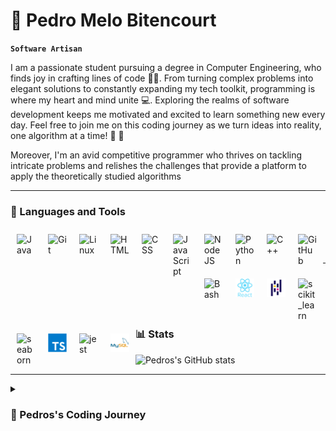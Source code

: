 # 🙌 Pedro Melo Bitencourt

**`Software Artisan`**


I am a passionate student pursuing a degree in Computer Engineering, who finds joy in crafting lines of code 🧑‍💻. From turning complex problems into elegant solutions to constantly expanding my tech toolkit, programming is where my heart and mind unite 💻. Exploring the realms of software development keeps me motivated and excited to learn something new every day. Feel free to join me on this coding journey as we turn ideas into reality, one algorithm at a time! 🌟 💪

Moreover, I'm an avid competitive programmer who thrives on tackling intricate problems and relishes the challenges that provide a platform to apply the theoretically studied algorithms

---

### 🧰 Languages and Tools
<img align="left" alt="Java" width="30px" style="padding:10px;" src="https://cdn.jsdelivr.net/gh/devicons/devicon/icons/java/java-original.svg"/>
<img align="left" alt="Git" width="30px" style="padding:10px;" src="https://cdn.jsdelivr.net/gh/devicons/devicon/icons/git/git-original.svg" />
<img align="left" alt="Linux" width="30px" style="padding:10px;" src="https://cdn.jsdelivr.net/gh/devicons/devicon/icons/linux/linux-original.svg" />
<img align="left" alt="HTML" width="30px" style="padding:10px;" src="https://cdn.jsdelivr.net/gh/devicons/devicon/icons/html5/html5-plain.svg" />
<img align="left" alt="CSS" width="30px" style="padding:10px;" src="https://cdn.jsdelivr.net/gh/devicons/devicon/icons/css3/css3-plain.svg" />
<img align="left" alt="JavaScript" width="30px" style="padding:10px;" src="https://cdn.jsdelivr.net/gh/devicons/devicon/icons/javascript/javascript-plain.svg" />
<img align="left" alt="NodeJS" width="30px" style="padding:10px;" src="https://cdn.jsdelivr.net/gh/devicons/devicon/icons/nodejs/nodejs-original.svg" />
<img align="left" alt="Python" width="30px" style="padding:10px;" src="https://cdn.jsdelivr.net/gh/devicons/devicon/icons/python/python-plain.svg" />
<img align="left" alt="C++" width="30px" style="padding:10px;" src="https://cdn.jsdelivr.net/gh/devicons/devicon/icons/cplusplus/cplusplus-line.svg" />
<img align="left" alt="GitHub" width="30px" style="padding:10px;" src="https://cdn.jsdelivr.net/gh/devicons/devicon/icons/github/github-original.svg" />
<img align="left" alt="Bash" width="30px" style="padding:10px;" src="https://cdn.jsdelivr.net/gh/devicons/devicon/icons/bash/bash-original.svg" />
<img align="left" alt="react" width="30px" style="padding:10px;" src="https://raw.githubusercontent.com/devicons/devicon/master/icons/react/react-original-wordmark.svg" />
<img align="left" alt="pandas" width="30px" style="padding:10px;" src="https://raw.githubusercontent.com/devicons/devicon/2ae2a900d2f041da66e950e4d48052658d850630/icons/pandas/pandas-original.svg" />
<img align="left" alt="scikit_learn" width="30px" style="padding:10px;" src="https://upload.wikimedia.org/wikipedia/commons/0/05/Scikit_learn_logo_small.svg" />
<img align="left" alt="seaborn" width="30px" style="padding:10px;" src="https://seaborn.pydata.org/_images/logo-mark-lightbg.svg" />
<img align="left" alt="typescript" width="30px" style="padding:10px;" src="https://raw.githubusercontent.com/devicons/devicon/master/icons/typescript/typescript-original.svg" />
<img align="left" alt="jest" width="30px" style="padding:10px;" src="https://www.vectorlogo.zone/logos/jestjsio/jestjsio-icon.svg" />
<img align="left" alt="mysql" width="30px" style="padding:10px;" src="https://raw.githubusercontent.com/devicons/devicon/master/icons/mysql/mysql-original-wordmark.svg" />
<br />

#

---

### 📊 Stats

![Pedros's GitHub stats](https://github-readme-stats.vercel.app/api?username=pedromelobitencourt&show_icons=true&theme=gruvbox)

---

<details>
 <summary><h3>👦 Pedros's Coding Journey</h3></summary>
   I started my coding journey as a naive computer science student with a passion to learn everything I could about this programming world - code, unix, linux, theory. 

---

### Contact
<a href="https://www.linkedin.com/in/pedro-vitor-melo-bitencourt-b2778b243/" target="_blank"><img src="https://img.shields.io/badge/-LinkedIn-%230077B5?style=for-the-badge&logo=linkedin&logoColor=white" target="_blank"></a>
<a href = "mailto:pedromelobitencourt@gmail.com"><img src="https://img.shields.io/badge/-Gmail-%23333?style=for-the-badge&logo=gmail&logoColor=white" target="_blank"></a>
<!-- ![GitHub Streak](https://streak-stats.demolab.com?user=ForrestKnight&theme=gruvbox&border_radius=4.5) -->

#
<!--
**pedromelobitencourt/PedroMeloBitencourt** is a ✨ _special_ ✨ repository because its `README.md` (this file) appears on your GitHub profile.

Here are some ideas to get you started:

- 🔭 I’m currently working on ...
- 🌱 I’m currently learning ...
- 👯 I’m looking to collaborate on ...
- 🤔 I’m looking for help with ...
- 💬 Ask me about ...
- 📫 How to reach me: ...
- 😄 Pronouns: ...
- ⚡ Fun fact: ...
-->
